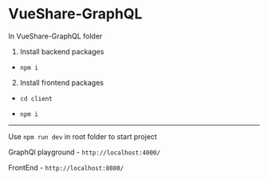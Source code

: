 # VueShare-GraphQL


In VueShare-GraphQL folder
1. Install backend packages

- `npm i`
2. Install frontend packages

- `cd client`

- `npm i`

___

Use `npm run dev` in root folder to start project

GraphQl playground - `http://localhost:4000/`

FrontEnd - `http://localhost:8080/`

